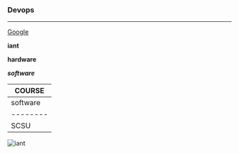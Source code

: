 ### Devops
-----------
[Google](https://www.google.com)

**iant**

**hardware**

***software***

|COURSE|
|--------------|
|software|Hardware|
|--------|--------|
 SCSU  | SCSU 

![iant](https://www.iantindia.com/content/img/slide/iantlogo.png)

